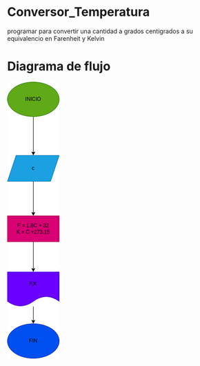 # Conversor_Temperatura
programar para convertir una cantidad a grados centigrados a su equivalencio en Farenheit y Kelvin

# Diagrama de flujo
![Diagrama de flujo](diagrama.png "diagrama de flujo")
